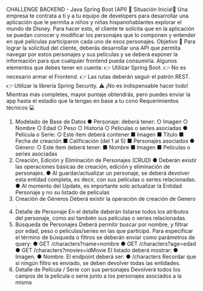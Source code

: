 CHALLENGE BACKEND - Java Spring Boot (API) 🚀
Situación Inicial📍
Una empresa te contrata a tí y a tu equipo de developers para desarrollar una aplicación
que le permita a niños y niñas hispanohablantes explorar el mundo de Disney. Para hacer
esto, el cliente te solicita que en la aplicación se puedan conocer y modificar los personajes
que lo componen y entender en qué películas participaron cada uno de esos personajes.
Objetivo 🎯
Para lograr la solicitud del cliente, deberás desarrollar una API que permita navegar por
estos personajes y sus películas y se deberá exponer la información para que cualquier
frontend pueda consumirla. Algunos elementos que debes tener en cuenta:
👉 Utilizar Spring Boot.
👉 No es necesario armar el Frontend.
👉 Las rutas deberán seguir el patrón REST.
👉 Utilizar la librería Spring Security.
⚠️ ¡No es indispensable hacer todo!
Mientras más completes, mayor puntaje obtendrás, pero puedes enviar la app hasta el
estadío que la tengas en base a tu cono
Requerimientos técnicos 💻
1. Modelado de Base de Datos
● Personaje: deberá tener:
○ Imagen
○ Nombre
○ Edad
○ Peso
○ Historia
○ Películas o series asociadas
● Película o Serie:
○ Este ítem deberá contener
■ Imagen
■ Título
■ Fecha de creación
■ Calificación (del 1 al 5)
■ Personajes asociados
● Género:
○ Este ítem deberá tener:
■ Nombre
■ Imagen
■ Películas o series asociadas
2. Creación, Edición y Eliminación de Personajes (CRUD)
● Deberán existir las operaciones básicas de creación, edición y eliminación de
personajes.
● Al guardar/actualizar un personaje, se deberá devolver esta entidad completa,
es decir, con sus películas o series relacionadas.
● Al momento del Update, es importante solo actualizar la Entidad Personaje y
no su listado de películas
3. Creación de Géneros
Deberá existir la operación de creación de Genero .
4. Detalle de Personaje
En el detalle deberán listarse todos los atributos del personaje, como así también sus
películas o series relacionadas.
5. Búsqueda de Personajes
Deberá permitir buscar por nombre, y filtrar por edad, peso o películas/series en las que
participó.
Para especificar el término de búsqueda o filtros se deberán enviar como parámetros de
query:
● GET /characters?name=nombre
● GET /characters?age=edad
● GET /characters?movies=idMovie
El listado deberá mostrar:
● Imagen.
● Nombre.
El endpoint deberá ser:
● /characters
Recordar que si ningún filtro es enviado, se deben devolver todas las entidades.
6. Detalle de Película / Serie con sus personajes
Devolverá todos los campos de la película o serie junto a los personajes asociados a la
misma
